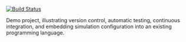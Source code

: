 [![Build Status](https://travis-ci.org/fangohr/demo-computational-science-essential-tools.svg?branch=master)](https://travis-ci.org/fangohr/demo-computational-science-essential-tools)

Demo project, illustrating version control, automatic testing,
continuous integration, and embedding simulation configuration into an
existing programming language.
